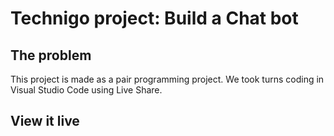# Technigo project: Build a Chat bot


## The problem

This project is made as a pair programming project. We took turns coding in Visual Studio Code using Live Share. 

## View it live


